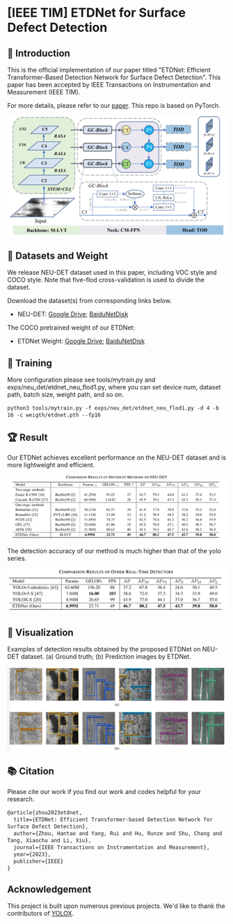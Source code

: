 # [IEEE TIM] ETDNet for Surface Defect Detection

## :loudspeaker: Introduction
This is the official implementation of our paper titled "ETDNet: Efficient Transformer-Based Detection Network for Surface Defect Detection". This paper has been accepted by IEEE Transactions on Instrumentation and Measurement (IEEE TIM). 

For more details, please refer to our [paper](https://ieeexplore.ieee.org/abstract/document/10227321). This repo is based on PyTorch.

<img src="assets/etdnet.png">

## :open_file_folder: Datasets and Weight
We release NEU-DET dataset used in this paper, including VOC style and COCO style. Note that five-flod cross-validation is used to divide the dataset.

Download the dataset(s) from corresponding links below.
 - NEU-DET: [Google Drive](https://drive.google.com/drive/folders/1m0qVeSlcugL2VgLMjm6xHcJdxfoPphjB?usp=drive_link); [BaiduNetDisk](https://pan.baidu.com/s/1zfnyTZHHtSRq5iR3fNf7HA?pwd=f25o)

The COCO pretrained weight of our ETDNet:
 - ETDNet Weight: [Google Drive](https://drive.google.com/file/d/1XvVbfRJJFJd5jEkhfyvwZDHGj2Rw5rAs/view?usp=drive_link); [BaiduNetDisk](https://pan.baidu.com/s/1-c_-Jb6WFjSFXqjV98FtCA?pwd=iug2)


## 🚀 Training
More configuration please see tools/mytrain.py and exps/neu_det/etdnet_neu_flod1.py, where you can set device num, dataset path, batch size, weight path, and so on.
```
python3 tools/mytrain.py -f exps/neu_det/etdnet_neu_flod1.py -d 4 -b 16 -c weigth/etdnet.pth --fp16
```

## :trophy: Result
Our ETDNet achieves excellent performance on the NEU-DET dataset and is more lightweight and efficient.

<img src="assets/ETDNet_performance.png">

The detection accuracy of our method is much higher than that of the yolo series.

<img src="assets/ETDNet_yolo.png">

## :ferris_wheel: Visualization

Examples of detection results obtained by the proposed ETDNet on NEU-DET dataset. (a) Ground truth; (b) Prediction images by ETDNet.

<img src="assets/neu_det.png">

## 📚  Citation
Please cite our work if you find our work and codes helpful for your research.
```
@article{zhou2023etdnet,
  title={ETDNet: Efficient Transformer-based Detection Network for Surface Defect Detection},
  author={Zhou, Hantao and Yang, Rui and Hu, Runze and Shu, Chang and Tang, Xiaochu and Li, Xiu},
  journal={IEEE Transactions on Instrumentation and Measurement},
  year={2023},
  publisher={IEEE}
}
```

## Acknowledgement

This project is built upon numerous previous projects. We'd like to thank the contributors of [YOLOX](https://github.com/Megvii-BaseDetection/YOLOX).

